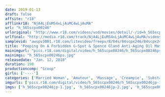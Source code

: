 ```yaml
---
date: 2019-01-13
draft: false
affsite: "r18"
afflinkr18: "NjA4LjEuMS4xLjAuMC4wLjAuMA"
url: "h_565scpx00246"
urloriginal: "http://www.r18.com/videos/vod/movies/detail/-/id=h_565scpx00246"
urlfinal: "http://media.r18.com/track/NjA4LjEuMS4xLjAuMC4wLjAuMA/videos/vod/movies/detail/-/id=h_565scpx00246"
samplevid: "awspv3001.r18.com/litevideo/freepv/8/84s/84scpx246/84scpx246_dmb_w.mp4"
title: "Peeping On A Forbidden G-Spot & Spence Gland Anti-Aging Oil Massage Parlor vol. 003"
mainimgurl: "pics.r18.com/digital/video/h_565scpx00246/h_565scpx00246ps.jpg"
mainimgs: "h_565scpx00246ps.jpg"
releasedate: "Jan. 12, 2018"
duration: 198
productioncomp: "Scoop"
girls: ['----']
categories: ['Married Woman', 'Amateur', 'Massage', 'Creampie', 'Substance Use', 'G-Spot', 'Hi-Def']
imgurls: ['pics.r18.com/digital/video/h_565scpx00246/h_565scpx00246jp-1.jpg', 'pics.r18.com/digital/video/h_565scpx00246/h_565scpx00246jp-2.jpg', 'pics.r18.com/digital/video/h_565scpx00246/h_565scpx00246jp-3.jpg', 'pics.r18.com/digital/video/h_565scpx00246/h_565scpx00246jp-4.jpg', 'pics.r18.com/digital/video/h_565scpx00246/h_565scpx00246jp-5.jpg', 'pics.r18.com/digital/video/h_565scpx00246/h_565scpx00246jp-6.jpg', 'pics.r18.com/digital/video/h_565scpx00246/h_565scpx00246jp-7.jpg', 'pics.r18.com/digital/video/h_565scpx00246/h_565scpx00246jp-8.jpg', 'pics.r18.com/digital/video/h_565scpx00246/h_565scpx00246jp-9.jpg', 'pics.r18.com/digital/video/h_565scpx00246/h_565scpx00246jp-10.jpg', 'pics.r18.com/digital/video/h_565scpx00246/h_565scpx00246jp-11.jpg', 'pics.r18.com/digital/video/h_565scpx00246/h_565scpx00246jp-12.jpg', 'pics.r18.com/digital/video/h_565scpx00246/h_565scpx00246jp-13.jpg', 'pics.r18.com/digital/video/h_565scpx00246/h_565scpx00246jp-14.jpg', 'pics.r18.com/digital/video/h_565scpx00246/h_565scpx00246jp-15.jpg', 'pics.r18.com/digital/video/h_565scpx00246/h_565scpx00246jp-16.jpg', 'pics.r18.com/digital/video/h_565scpx00246/h_565scpx00246jp-17.jpg', 'pics.r18.com/digital/video/h_565scpx00246/h_565scpx00246jp-18.jpg', 'pics.r18.com/digital/video/h_565scpx00246/h_565scpx00246jp-19.jpg', 'pics.r18.com/digital/video/h_565scpx00246/h_565scpx00246jp-20.jpg']
imgs: ['h_565scpx00246jp-1.jpg', 'h_565scpx00246jp-2.jpg', 'h_565scpx00246jp-3.jpg', 'h_565scpx00246jp-4.jpg', 'h_565scpx00246jp-5.jpg', 'h_565scpx00246jp-6.jpg', 'h_565scpx00246jp-7.jpg', 'h_565scpx00246jp-8.jpg', 'h_565scpx00246jp-9.jpg', 'h_565scpx00246jp-10.jpg', 'h_565scpx00246jp-11.jpg', 'h_565scpx00246jp-12.jpg', 'h_565scpx00246jp-13.jpg', 'h_565scpx00246jp-14.jpg', 'h_565scpx00246jp-15.jpg', 'h_565scpx00246jp-16.jpg', 'h_565scpx00246jp-17.jpg', 'h_565scpx00246jp-18.jpg', 'h_565scpx00246jp-19.jpg', 'h_565scpx00246jp-20.jpg']
---
```

